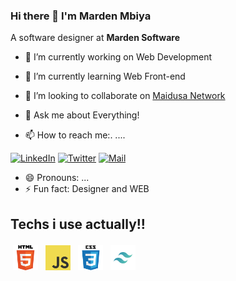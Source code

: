 ### Hi there 👋 I'm Marden Mbiya
<p>A software designer at <strong>Marden Software</strong </p>

<!--
**Mardenmbiya/Mardenmbiya** is a ✨ _special_ ✨ repository because its `README.md` (this file) appears on your GitHub profile.

Here are some ideas to get you started:-->

- 🔭 I’m currently working on Web Development
- 🌱 I’m currently learning Web Front-end
- 👯 I’m looking to collaborate on <a href="https://www.maidusa-network.com">Maidusa Network</a><br>
- 💬 Ask me about Everything!
  
- 📫 How to reach me:. ....
  <p align="center">
<a href="https://www.linkedin.com/in/marden-mbiya/"><img alt="LinkedIn" src="https://img.shields.io/badge/LinkedIn-mardenmbiya-blue?style=flat-square&logo=linkedin"></a>
<a href="https://twitter.com/mardenmbiya"><img alt="Twitter" src="https://img.shields.io/badge/Twitter-mardenmbiya-blue?style=flat-square&logo=twitter"></a>
<a href="mailto:mardenmbiya@gmail.com"><img alt="Mail" src="https://img.shields.io/badge/Email-mardenmbiya-blue?style=flat-square"></a>
</p>
  
- 😄 Pronouns: ...
- ⚡ Fun fact: Designer and WEB

## Techs i use actually!!
  <p>
    <img src="https://raw.githubusercontent.com/github/explore/80688e429a7d4ef2fca1e82350fe8e3517d3494d/topics/html/html.png" alt="Python" height="40" style="vertical-align:top; margin:4px">
<img src="https://raw.githubusercontent.com/github/explore/80688e429a7d4ef2fca1e82350fe8e3517d3494d/topics/javascript/javascript.png" alt="Python" height="40" style="vertical-align:top; margin:4px">
    <img src="https://raw.githubusercontent.com/github/explore/80688e429a7d4ef2fca1e82350fe8e3517d3494d/topics/css/css.png" alt="Python" height="40" style="vertical-align:top; margin:4px">
<img src="https://raw.githubusercontent.com/github/explore/80688e429a7d4ef2fca1e82350fe8e3517d3494d/topics/tailwind/tailwind.png" alt="Python" height="40" style="vertical-align:top; margin:4px">
  </p>

